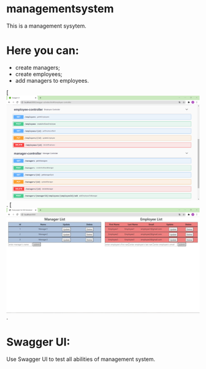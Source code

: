 # managementsystem
This is a management sysytem.

# Here you can:
- create managers;
- create employees;
- add managers to employees.

[![Product Name Screen Shot][product-screenshot1].
[![Product Name Screen Shot][product-screenshot2].


# Swagger UI:
Use Swagger UI to test all abilities of management system.

[product-screenshot1]: images/swagger.png
[product-screenshot2]: images/crudUI.png
